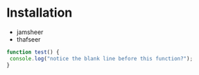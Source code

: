 
 # Installation
* jamsheer
* thafseer

 ```javascript
function test() {
  console.log("notice the blank line before this function?");
}
```    

